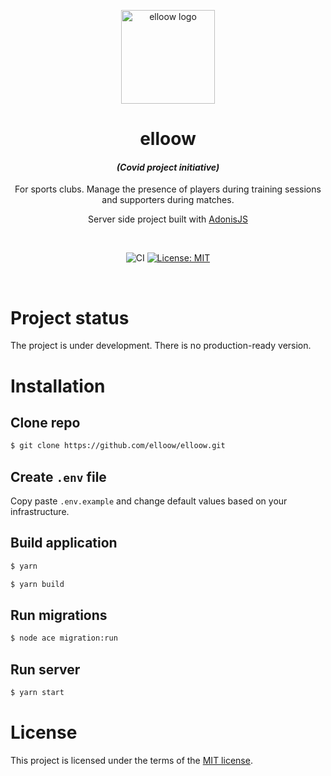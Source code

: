 <div align="center">

<img src="https://avatars1.githubusercontent.com/u/71756705?u=65291ea35d5daae39969cf3a817efcd28ebcfcf2&v=4"  alt="elloow logo" width="150"></img>

# elloow
#### *(Covid project initiative)* 
For sports clubs. Manage the presence of players during training sessions and supporters during matches.

Server side project built with [AdonisJS](https://github.com/adonisjs)

<br>

![CI](https://github.com/elloow/elloow/workflows/CI/badge.svg?event=push) [![License: MIT](https://img.shields.io/badge/License-MIT-yellow.svg)](https://opensource.org/licenses/MIT)

</div>

<br>

# Project status
The project is under development. There is no production-ready version.

# Installation

## Clone repo
```bash
$ git clone https://github.com/elloow/elloow.git
```

## Create `.env` file 
Copy paste `.env.example` and change default values based on your infrastructure.

## Build application
```bash
$ yarn

$ yarn build
```

## Run migrations
```bash
$ node ace migration:run
```

## Run server 
```bash
$ yarn start
```

# License
This project is licensed under the terms of the [MIT license](https://github.com/elloow/elloow/blob/master/LICENSE).
